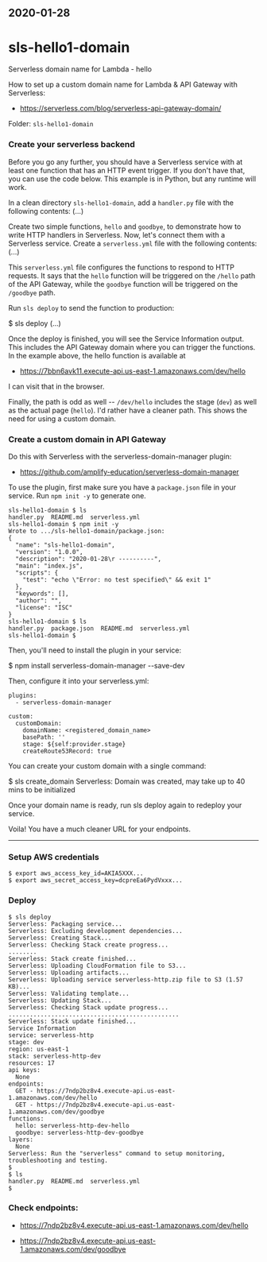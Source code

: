 2020-01-28
----------

# sls-hello1-domain
Serverless domain name for Lambda - hello

How to set up a custom domain name for Lambda & API Gateway with Serverless:
- https://serverless.com/blog/serverless-api-gateway-domain/

Folder: `sls-hello1-domain`

### Create your serverless backend
Before you go any further, you should have a Serverless service with at least one function that has an HTTP event trigger. 
If you don't have that, you can use the code below. 
This example is in Python, but any runtime will work.

In a clean directory `sls-hello1-domain`, add a `handler.py` file with the following contents:
  (...)
  
Create two simple functions, `hello` and `goodbye`, to demonstrate how to write 
HTTP handlers in Serverless. 
Now, let's connect them with a Serverless service. 
Create a `serverless.yml` file with the following contents:
  (...)

This `serverless.yml` file configures the functions to respond to HTTP requests. 
It says that the `hello` function will be triggered on the `/hello` path of the API Gateway, 
while the `goodbye` function will be triggered on the `/goodbye` path.

Run `sls deploy` to send the function to production:

$ sls deploy
  (...)

Once the deploy is finished, you will see the Service Information output. 
This includes the API Gateway domain where you can trigger the functions. 
In the example above, the hello function is available at
- https://7bbn6avk11.execute-api.us-east-1.amazonaws.com/dev/hello

I can visit that in the browser.

Finally, the path is odd as well -- `/dev/hello` includes the stage (`dev`) as well as 
the actual page (`hello`). 
I'd rather have a cleaner path. This shows the need for using a custom domain.


### Create a custom domain in API Gateway
Do this with Serverless with the serverless-domain-manager plugin:
- https://github.com/amplify-education/serverless-domain-manager

To use the plugin, first make sure you have a `package.json` file in your service.
Run `npm init -y` to generate one.
```
sls-hello1-domain $ ls
handler.py  README.md  serverless.yml
sls-hello1-domain $ npm init -y
Wrote to .../sls-hello1-domain/package.json:
{
  "name": "sls-hello1-domain",
  "version": "1.0.0",
  "description": "2020-01-28\r ----------",
  "main": "index.js",
  "scripts": {
    "test": "echo \"Error: no test specified\" && exit 1"
  },
  "keywords": [],
  "author": "",
  "license": "ISC"
}
sls-hello1-domain $ ls
handler.py  package.json  README.md  serverless.yml
sls-hello1-domain $
```

Then, you'll need to install the plugin in your service:

$ npm install serverless-domain-manager --save-dev

Then, configure it into your serverless.yml:
```
plugins:
  - serverless-domain-manager

custom:
  customDomain:
    domainName: <registered_domain_name>
    basePath: ''
    stage: ${self:provider.stage}
    createRoute53Record: true
```

You can create your custom domain with a single command:

$ sls create_domain
Serverless: Domain was created, may take up to 40 mins to be initialized

Once your domain name is ready, run sls deploy again to redeploy your
service.

Voila! You have a much cleaner URL for your endpoints.

---

### Setup AWS credentials
```
$ export aws_access_key_id=AKIA5XXX...
$ export aws_secret_access_key=dcpreEa6PydVxxx...
```
### Deploy
```
$ sls deploy
Serverless: Packaging service...
Serverless: Excluding development dependencies...
Serverless: Creating Stack...
Serverless: Checking Stack create progress...
........
Serverless: Stack create finished...
Serverless: Uploading CloudFormation file to S3...
Serverless: Uploading artifacts...
Serverless: Uploading service serverless-http.zip file to S3 (1.57 KB)...
Serverless: Validating template...
Serverless: Updating Stack...
Serverless: Checking Stack update progress...
................................................
Serverless: Stack update finished...
Service Information
service: serverless-http
stage: dev
region: us-east-1
stack: serverless-http-dev
resources: 17
api keys:
  None
endpoints:
  GET - https://7ndp2bz8v4.execute-api.us-east-1.amazonaws.com/dev/hello
  GET - https://7ndp2bz8v4.execute-api.us-east-1.amazonaws.com/dev/goodbye
functions:
  hello: serverless-http-dev-hello
  goodbye: serverless-http-dev-goodbye
layers:
  None
Serverless: Run the "serverless" command to setup monitoring, troubleshooting and testing.
$
$ ls
handler.py  README.md  serverless.yml
$
```
### Check endpoints:

- https://7ndp2bz8v4.execute-api.us-east-1.amazonaws.com/dev/hello

- https://7ndp2bz8v4.execute-api.us-east-1.amazonaws.com/dev/goodbye

